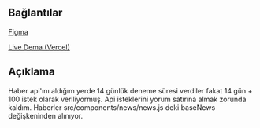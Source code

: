 ## Bağlantılar

[Figma](https://www.figma.com/file/4iHJTkLvkt3YZIctt88x26/Kripto-Para-Takip-Uygulamas%C4%B1)

[Live Dema (Vercel)](https://kripto-para-takip-uygulamasi.vercel.app/)

## Açıklama

Haber api'ını aldığım yerde 14 günlük deneme süresi verdiler fakat 14 gün + 100 istek olarak veriliyormuş. Api isteklerini yorum satırına almak zorunda kaldım. Haberler src/components/news/news.js deki baseNews değişkeninden alınıyor.